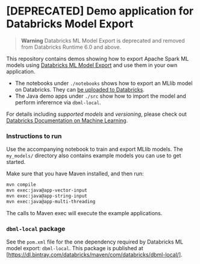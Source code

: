 # [DEPRECATED] Demo application for Databricks Model Export

> **Warning**
Databricks ML Model Export is deprecated and removed from Databricks Runtime 6.0 and above.


This repository contains demos showing how to export Apache Spark ML models using [Databricks ML Model Export](https://docs.databricks.com/spark/latest/mllib/index.html)
and use them in your own application.

- The notebooks under `./notebooks` shows how to export an MLlib model on Databricks. They can [be uploaded to Databricks](https://docs.databricks.com/user-guide/notebooks/index.html#importing-notebooks).
- The Java demo apps under `./src` show how to import the model and perform inferernce via `dbml-local`.

For details including *supported models* and *versioning*, please check out [Databricks Documentation on Machine Learning](https://docs.databricks.com/spark/latest/mllib/index.html).

### Instructions to run

Use the accompanying notebook to train and export MLlib models. The `my_models/` directory also
contains example models you can use to get started.

Make sure that you have Maven installed, and then run:
```bash
mvn compile
mvn exec:java@app-vector-input
mvn exec:java@app-string-input
mvn exec:java@app-multi-threading
```
The calls to Maven exec will execute the example applications.

### `dbml-local` package

See the `pom.xml` file for the one dependency required by Databricks ML model export: `dbml-local`.
This package is published at [https://dl.bintray.com/databricks/maven/com/databricks/dbml-local/].
